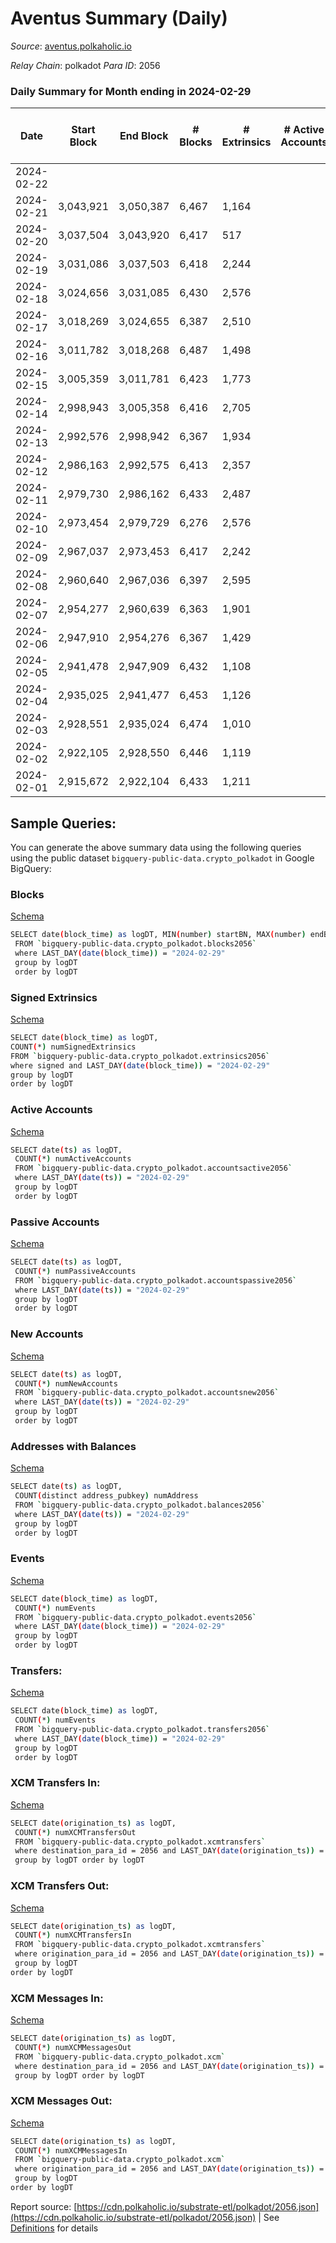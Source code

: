 # Aventus Summary (Daily)

_Source_: [aventus.polkaholic.io](https://aventus.polkaholic.io)

*Relay Chain*: polkadot
*Para ID*: 2056



### Daily Summary for Month ending in 2024-02-29


| Date    | Start Block | End Block | # Blocks | # Extrinsics | # Active Accounts | # Passive Accounts | # New Accounts | # Addresses | # Events  | # Transfers ($USD) | # XCM Transfers In ($USD) | # XCM Transfers Out ($USD) | # XCM In | # XCM Out | Issues |
|---------|-------------|-----------|----------|--------------|-------------------|--------------------|----------------|-------------|-----------|--------------------|---------------------------|----------------------------|----------|-----------|--------|
| 2024-02-22 |  |  |  |  |  |  |  |  |  |   |   |   |  |  |  |
| 2024-02-21 | 3,043,921 | 3,050,387 | 6,467 | 1,164 |  |  |  |  | 22,362 | 1,763  |   |   |  |  |  |
| 2024-02-20 | 3,037,504 | 3,043,920 | 6,417 | 517 |  |  |  |  | 17,725 | 1,117  |   |   |  |  |  |
| 2024-02-19 | 3,031,086 | 3,037,503 | 6,418 | 2,244 |  |  |  |  | 29,081 | 2,844  |   |   |  |  |  |
| 2024-02-18 | 3,024,656 | 3,031,085 | 6,430 | 2,576 |  |  |  |  | 30,737 | 3,175  |   |   |  |  |  |
| 2024-02-17 | 3,018,269 | 3,024,655 | 6,387 | 2,510 |  |  |  |  | 30,235 | 3,110  |   |   |  |  |  |
| 2024-02-16 | 3,011,782 | 3,018,268 | 6,487 | 1,498 |  |  |  |  | 24,384 | 2,098  |   |   |  |  |  |
| 2024-02-15 | 3,005,359 | 3,011,781 | 6,423 | 1,773 |  |  |  |  | 25,724 | 2,370  |   |   |  |  |  |
| 2024-02-14 | 2,998,943 | 3,005,358 | 6,416 | 2,705 |  |  |  |  | 30,624 | 2,705  |   |   |  |  |  |
| 2024-02-13 | 2,992,576 | 2,998,942 | 6,367 | 1,934 |  |  |  |  | 26,973 | 2,534  |   |   |  |  |  |
| 2024-02-12 | 2,986,163 | 2,992,575 | 6,413 | 2,357 |  |  |  |  | 29,665 | 2,955  |   |   |  |  |  |
| 2024-02-11 | 2,979,730 | 2,986,162 | 6,433 | 2,487 |  |  |  |  | 30,267 | 3,086  |   |   |  |  |  |
| 2024-02-10 | 2,973,454 | 2,979,729 | 6,276 | 2,576 |  |  |  |  | 31,042 | 3,176  |   |   |  |  |  |
| 2024-02-09 | 2,967,037 | 2,973,453 | 6,417 | 2,242 |  |  |  |  | 28,846 | 2,842  |   |   |  |  |  |
| 2024-02-08 | 2,960,640 | 2,967,036 | 6,397 | 2,595 |  |  |  |  | 31,176 | 3,195  |   |   |  |  |  |
| 2024-02-07 | 2,954,277 | 2,960,639 | 6,363 | 1,901 |  |  |  |  | 26,693 | 2,501  |   |   |  |  |  |
| 2024-02-06 | 2,947,910 | 2,954,276 | 6,367 | 1,429 |  |  |  |  | 23,541 | 2,029  |   |   |  |  |  |
| 2024-02-05 | 2,941,478 | 2,947,909 | 6,432 | 1,108 |  |  |  |  | 20,392 | 1,108  |   |   |  |  |  |
| 2024-02-04 | 2,935,025 | 2,941,477 | 6,453 | 1,126 |  |  |  |  | 21,811 | 1,726  |   |   |  |  |  |
| 2024-02-03 | 2,928,551 | 2,935,024 | 6,474 | 1,010 |  |  |  |  | 21,059 | 1,608  |   |   |  |  |  |
| 2024-02-02 | 2,922,105 | 2,928,550 | 6,446 | 1,119 |  |  |  |  | 21,569 | 1,719  |   |   |  |  |  |
| 2024-02-01 | 2,915,672 | 2,922,104 | 6,433 | 1,211 |  |  |  |  | 22,536 | 1,996  |   |   |  |  |  |

## Sample Queries:
You can generate the above summary data using the following queries using the public dataset `bigquery-public-data.crypto_polkadot` in Google BigQuery:


### Blocks 

[Schema](https://github.com/colorfulnotion/substrate-etl/blob/main/schema/blocks.json)

```bash
SELECT date(block_time) as logDT, MIN(number) startBN, MAX(number) endBN, COUNT(*) numBlocks 
 FROM `bigquery-public-data.crypto_polkadot.blocks2056`  
 where LAST_DAY(date(block_time)) = "2024-02-29" 
 group by logDT 
 order by logDT
```

### Signed Extrinsics 

[Schema](https://github.com/colorfulnotion/substrate-etl/blob/main/schema/extrinsics.json)

```bash
SELECT date(block_time) as logDT, 
COUNT(*) numSignedExtrinsics 
FROM `bigquery-public-data.crypto_polkadot.extrinsics2056`  
where signed and LAST_DAY(date(block_time)) = "2024-02-29" 
group by logDT 
order by logDT
```

### Active Accounts 

[Schema](https://github.com/colorfulnotion/substrate-etl/blob/main/schema/accountsactive.json)

```bash
SELECT date(ts) as logDT, 
 COUNT(*) numActiveAccounts 
 FROM `bigquery-public-data.crypto_polkadot.accountsactive2056` 
 where LAST_DAY(date(ts)) = "2024-02-29" 
 group by logDT 
 order by logDT
```

### Passive Accounts 

[Schema](https://github.com/colorfulnotion/substrate-etl/blob/main/schema/accountspassive.json)

```bash
SELECT date(ts) as logDT, 
 COUNT(*) numPassiveAccounts 
 FROM `bigquery-public-data.crypto_polkadot.accountspassive2056` 
 where LAST_DAY(date(ts)) = "2024-02-29" 
 group by logDT 
 order by logDT
```

### New Accounts 

[Schema](https://github.com/colorfulnotion/substrate-etl/blob/main/schema/accountsnew.json)

```bash
SELECT date(ts) as logDT, 
 COUNT(*) numNewAccounts 
 FROM `bigquery-public-data.crypto_polkadot.accountsnew2056` 
 where LAST_DAY(date(ts)) = "2024-02-29" 
 group by logDT
 order by logDT
```

### Addresses with Balances 

[Schema](https://github.com/colorfulnotion/substrate-etl/blob/main/schema/balances.json)

```bash
SELECT date(ts) as logDT,
 COUNT(distinct address_pubkey) numAddress 
 FROM `bigquery-public-data.crypto_polkadot.balances2056` 
 where LAST_DAY(date(ts)) = "2024-02-29" 
 group by logDT 
 order by logDT
```

### Events 

[Schema](https://github.com/colorfulnotion/substrate-etl/blob/main/schema/events.json)

```bash
SELECT date(block_time) as logDT, 
 COUNT(*) numEvents 
 FROM `bigquery-public-data.crypto_polkadot.events2056` 
 where LAST_DAY(date(block_time)) = "2024-02-29" 
 group by logDT 
 order by logDT
```

### Transfers:

[Schema](https://github.com/colorfulnotion/substrate-etl/blob/main/schema/transfers.json)

```bash
SELECT date(block_time) as logDT, 
 COUNT(*) numEvents 
 FROM `bigquery-public-data.crypto_polkadot.transfers2056` 
 where LAST_DAY(date(block_time)) = "2024-02-29" 
 group by logDT 
 order by logDT
```

### XCM Transfers In: 

[Schema](https://github.com/colorfulnotion/substrate-etl/blob/main/schema/xcmtransfers.json)

```bash
SELECT date(origination_ts) as logDT, 
 COUNT(*) numXCMTransfersOut 
 FROM `bigquery-public-data.crypto_polkadot.xcmtransfers` 
 where destination_para_id = 2056 and LAST_DAY(date(origination_ts)) = "2024-02-29" 
 group by logDT order by logDT
```

### XCM Transfers Out: 

[Schema](https://github.com/colorfulnotion/substrate-etl/blob/main/schema/xcmtransfers.json)

```bash
SELECT date(origination_ts) as logDT, 
 COUNT(*) numXCMTransfersIn 
 FROM `bigquery-public-data.crypto_polkadot.xcmtransfers` 
 where origination_para_id = 2056 and LAST_DAY(date(origination_ts)) = "2024-02-29" 
 group by logDT 
order by logDT
```

### XCM Messages In: 

[Schema](https://github.com/colorfulnotion/substrate-etl/blob/main/schema/xcm.json)

```bash
SELECT date(origination_ts) as logDT, 
 COUNT(*) numXCMMessagesOut 
 FROM `bigquery-public-data.crypto_polkadot.xcm` 
 where destination_para_id = 2056 and LAST_DAY(date(origination_ts)) = "2024-02-29" 
 group by logDT order by logDT
```

### XCM Messages Out: 

[Schema](https://github.com/colorfulnotion/substrate-etl/blob/main/schema/xcm.json)

```bash
SELECT date(origination_ts) as logDT, 
 COUNT(*) numXCMMessagesIn 
 FROM `bigquery-public-data.crypto_polkadot.xcm` 
 where origination_para_id = 2056 and LAST_DAY(date(origination_ts)) = "2024-02-29" 
 group by logDT 
order by logDT
```


Report source: [https://cdn.polkaholic.io/substrate-etl/polkadot/2056.json](https://cdn.polkaholic.io/substrate-etl/polkadot/2056.json) | See [Definitions](/DEFINITIONS.md) for details
